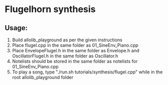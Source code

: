 # Flugelhorn synthesis

## Usage:
  1. Build allolib_playground as per the given instructions
  2. Place flugel.cpp in the same folder as 01_SineEnv_Piano.cpp
  3. Place EnvelopeFlugel.h in the same folder as Envelope.h and OscillatorFlugel.h in the same folder as Oscillator.h
  4. Notelists should be stored in the same folder as notelists for 01_SineEnv_Piano.cpp
  5. To play a song, type "./run.sh tutorials/synthesis/flugel.cpp" while in the root allolib_playground folder
